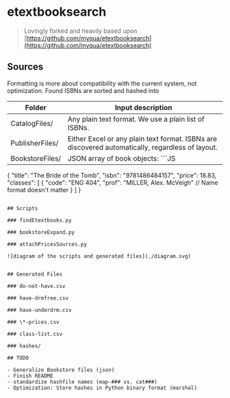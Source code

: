 # etextbooksearch

> Lovingly forked and heavily based upon [https://github.com/myqua/etextbooksearch](https://github.com/myqua/etextbooksearch)

## Sources

Formatting is more about compatibility with the current system, not optimization. Found ISBNs are sorted and hashed into

| Folder | Input description |
|--------|-------------------|
| CatalogFiles/   | Any plain text format. We use a plain list of ISBNs. |
| PublisherFiles/ | Either Excel or any plain text format. ISBNs are discovered automatically, regardless of layout. |
| BookstoreFiles/ | JSON array of book objects: ```JS
{
  "title": "The Bride of the Tomb",
  "isbn": "9781486484157",
  "price": 18.83,
  "classes": [
    {
      "code": "ENG 404",
      "prof": "MILLER, Alex. McVeigh" // Name format doesn't matter
    }
  ]
}
``` |

## Scripts

### findEtextbooks.py

### bookstoreExpand.py

### attachPricesSources.py

![diagram of the scripts and generated files](./diagram.svg)


## Generated Files

### do-not-have.csv

### have-drmfree.csv

### have-underdrm.csv

### \*-prices.csv

### class-list.csv

### hashes/

## TODO

- Generalize Bookstore files (json)
- Finish README
- standardize hashfile names (map-### vs. cat###)
- Optimization: Store hashes in Python binary format (marshal)
